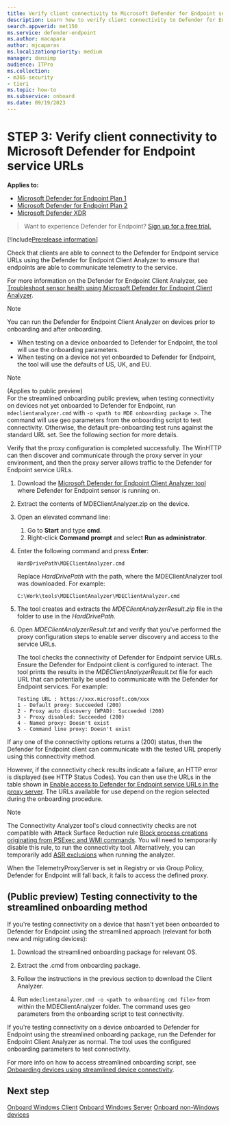 ```yaml
---
title: Verify client connectivity to Microsoft Defender for Endpoint service URLs
description: Learn how to verify client connectivity to Defender for Endpoint service URLs
search.appverid: met150
ms.service: defender-endpoint
ms.author: macapara
author: mjcaparas
ms.localizationpriority: medium
manager: dansimp
audience: ITPro
ms.collection: 
- m365-security
- tier1
ms.topic: how-to
ms.subservice: onboard
ms.date: 09/19/2023
---
```



# STEP 3: Verify client connectivity to Microsoft Defender for Endpoint service URLs

**Applies to:**

- [Microsoft Defender for Endpoint Plan 1](https://go.microsoft.com/fwlink/p/?linkid=2154037)
- [Microsoft Defender for Endpoint Plan 2](https://go.microsoft.com/fwlink/p/?linkid=2154037)
- [Microsoft Defender XDR](https://go.microsoft.com/fwlink/?linkid=2118804)

> Want to experience Defender for Endpoint? [Sign up for a free trial.](https://www.microsoft.com/WindowsForBusiness/windows-atp?ocid=docs-wdatp-configureendpointsscript-abovefoldlink)


[!Include[Prerelease information](../../includes/prerelease.md)]

Check that clients are able to connect to the Defender for Endpoint service URLs using the Defender for Endpoint Client Analyzer to ensure that endpoints are able to communicate telemetry to the service. 

For more information on the Defender for Endpoint Client Analyzer, see [Troubleshoot sensor health using Microsoft Defender for Endpoint Client Analyzer](overview-client-analyzer.md). 

> [!NOTE]
> You can run the Defender for Endpoint Client Analyzer on devices prior to onboarding and after onboarding. 
> - When testing on a device onboarded to Defender for Endpoint, the tool will use the onboarding parameters. <br>
> - When testing on a device not yet onboarded to Defender for Endpoint, the tool will use the defaults of US, UK, and EU.  


> [!NOTE]
> (Applies to public preview)<br>
> For the streamlined onboarding public preview, when testing connectivity on devices not yet onboarded to Defender for Endpoint, run `mdeclientanalyzer.cmd` with `-o <path to MDE onboarding package >`. The command will use geo parameters from the onboarding script to test connectivity. Otherwise, the default pre-onboarding test runs against the standard URL set. See the following section for more details.

Verify that the proxy configuration is completed successfully. The WinHTTP can then discover and communicate through the proxy server in your environment, and then the proxy server allows traffic to the Defender for Endpoint service URLs.

1. Download the [Microsoft Defender for Endpoint Client Analyzer tool](https://aka.ms/mdeanalyzer) where Defender for Endpoint sensor is running on. 

2. Extract the contents of MDEClientAnalyzer.zip on the device.

3. Open an elevated command line:

   1. Go to **Start** and type **cmd**.
   2. Right-click **Command prompt** and select **Run as administrator**.

4. Enter the following command and press **Enter**:

    ```command prompt
    HardDrivePath\MDEClientAnalyzer.cmd
    ```

    Replace *HardDrivePath* with the path, where the MDEClientAnalyzer tool was downloaded. For example:

    ```command prompt
    C:\Work\tools\MDEClientAnalyzer\MDEClientAnalyzer.cmd
    ```

5. The tool creates and extracts the *MDEClientAnalyzerResult.zip* file in the folder to use in the *HardDrivePath*.

6. Open *MDEClientAnalyzerResult.txt* and verify that you've performed the proxy configuration steps to enable server discovery and access to the service URLs.

   The tool checks the connectivity of Defender for Endpoint service URLs. Ensure the Defender for Endpoint client is configured to interact. The tool prints the results in the *MDEClientAnalyzerResult.txt* file for each URL that can potentially be used to communicate with the Defender for Endpoint services. For example:

   ```text
   Testing URL : https://xxx.microsoft.com/xxx
   1 - Default proxy: Succeeded (200)
   2 - Proxy auto discovery (WPAD): Succeeded (200)
   3 - Proxy disabled: Succeeded (200)
   4 - Named proxy: Doesn't exist
   5 - Command line proxy: Doesn't exist
   ```

If any one of the connectivity options returns a (200) status, then the Defender for Endpoint client can communicate with the tested URL properly using this connectivity method.

However, if the connectivity check results indicate a failure, an HTTP error is displayed (see HTTP Status Codes). You can then use the URLs in the table shown in [Enable access to Defender for Endpoint service URLs in the proxy server](configure-environment.md#enable-access-to-microsoft-defender-for-endpoint-service-urls-in-the-proxy-server). The URLs available for use depend on the region selected during the onboarding procedure.

> [!NOTE]
> The Connectivity Analyzer tool's cloud connectivity checks are not compatible with Attack Surface Reduction rule [Block process creations originating from PSExec and WMI commands](attack-surface-reduction-rules-reference.md#block-process-creations-originating-from-psexec-and-wmi-commands). You will need to temporarily disable this rule, to run the connectivity tool. Alternatively, you can temporarily add [ASR exclusions](attack-surface-reduction-rules-deployment-implement.md#customize-attack-surface-reduction-rules) when running the analyzer.
>
> When the TelemetryProxyServer is set in Registry or via Group Policy, Defender for Endpoint will fall back, it fails to access the defined proxy.


## (Public preview) Testing connectivity to the streamlined onboarding method 

If you're testing connectivity on a device that hasn't yet been onboarded to Defender for Endpoint using the streamlined approach (relevant for both new and migrating devices): 

1. Download the streamlined onboarding package for relevant OS.

2. Extract the .cmd from onboarding package.

3. Follow the instructions in the previous section to download the Client Analyzer. 

4. Run `mdeclientanalyzer.cmd -o <path to onboarding cmd file>` from within the MDEClientAnalyzer folder. The command uses geo parameters from the onboarding script to test connectivity.  

If you're testing connectivity on a device onboarded to Defender for Endpoint using the streamlined onboarding package, run the Defender for Endpoint Client Analyzer as normal. The tool uses the configured onboarding parameters to test connectivity.  

For more info on how to access streamlined onboarding script, see [Onboarding devices using streamlined device connectivity](configure-device-connectivity.md).  

## Next step

[Onboard Windows Client](onboard-windows-client.md)
[Onboard Windows Server](onboard-windows-server.md)
[Onboard non-Windows devices](configure-endpoints-non-windows.md)
